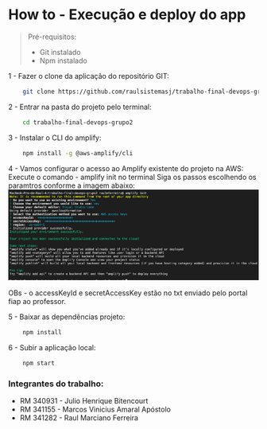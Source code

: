 # How to - Execução e deploy do app

> Pré-requisitos: 
> - Git instalado
> - Npm instalado

1 - Fazer o clone da aplicação do repositório GIT:
```bash
    git clone https://github.com/raulsistemasj/trabalho-final-devops-grupo2.git 
```
2 - Entrar na pasta do projeto pelo terminal:
```bash
    cd trabalho-final-devops-grupo2
```
3 - Instalar o CLI do amplify:
```bash
    npm install -g @aws-amplify/cli
```
4 - Vamos configurar o acesso ao Amplify existente do projeto na AWS:
  Execute o comando - amplify init no terminal 
  Siga os passos escolhendo os paramtros conforme a imagem abaixo:
  ![](img/configuracao.png)

  OBs - o accessKeyId e secretAccessKey estão no txt enviado pelo portal fiap ao professor. 


5 - Baixar as dependências  projeto:
```bash
    npm install
```

6 - Subir a aplicação local:
```bash
    npm start
```
   







### Integrantes do trabalho:

- RM 340931 - Julio Henrique Bitencourt 
- RM 341155 - Marcos Vinicius Amaral Apóstolo
- RM 341282 - Raul Marciano Ferreira

